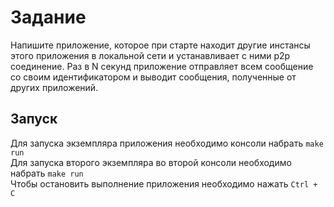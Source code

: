 # Задание

Напишите приложение, которое при старте находит другие инстансы этого приложения в локальной сети и устанавливает с ними p2p соединение. Раз в N секунд приложение отправляет всем сообщение со своим идентификатором и выводит сообщения, полученные от других приложений.

## Запуск

Для запуска экземпляра приложения необходимо консоли набрать `make run`  
Для запуска второго экземпляра во второй консоли необходимо набрать `make run`  
Чтобы остановить выполнение приложения необходимо нажать `Ctrl + C`